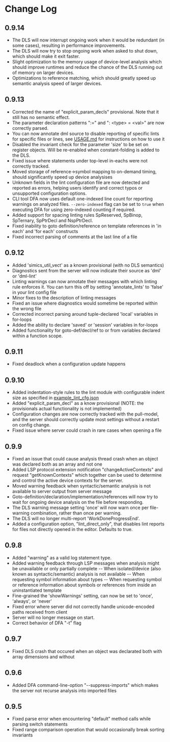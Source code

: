 <!--
  © 2024 Intel Corporation
  SPDX-License-Identifier: Apache-2.0 and MIT
-->
# Change Log

## 0.9.14
- The DLS will now interrupt ongoing work when it would be redundant
  (in some cases), resulting in performance improvements.
- The DLS will now try to stop ongoing work when asked to shut down,
  which should make it exit faster.
- Slight optimization to the memory usage of device-level analysis which
  should improve runtimes and reduce the chance of the DLS running out
  of memory on larger devices.
- Optimizations to reference matching, which should greatly speed up semantic
  analysis speed of larger devices.

## 0.9.13
- Corrected the name of "explicit\_param\_decls" provisional. Note that it still
  has no semantic effect.
- The parameter declaration patterns ":=" and ": \<type\> = \<val\>" are now
  correctly parsed.
- You can now annotate dml source to disable reporting of specific lints for specific files or lines,
  see [USAGE.md](USAGE.md) for instructions on how to use it
- Disabled the invariant check for the parameter 'size' to be set on register
  objects. Will be re-enabled when constant-folding is added to the DLS.
- Fixed issue where statements under top-level in-eachs were not correctly tracked.
- Moved storage of reference->symbol mapping to on-demand timing, should significantly speed
  up device analysises
- Unknown fields in the lint configuration file are now detected and reported as errors, helping users identify and correct typos or unsupported configuration options.
- CLI tool DFA now uses default one-indexed line count for reporting warnings on analyzed files.
  `--zero-indexed` flag can be set to `true` when executing DFA for using zero-indexed counting if required.
- Added support for spacing linting rules SpReserved, SpBinop, SpTernary, SpPtrDecl and NspPtrDecl.
- Fixed inability to goto definition/reference on template references in 'in each' and 'for each' constructs
- Fixed incorrect parsing of comments at the last line of a file

## 0.9.12
- Added 'simics\_util\_vect' as a known provisional (with no DLS semantics)
- Diagnostics sent from the server will now indicate their source as 'dml' or 'dml-lint'
- Linting warnings can now annotate their messages with which linting rule enforces it. You can turn this off by setting 'annotate_lints' to 'false' in your lint config file
- Minor fixes to the description of linting messages
- Fixed an issue where diagnostics would sometime be reported within the wrong file
- Corrected incorrect parsing around tuple-declared 'local' variables in for-loops
- Added the ability to declare 'saved' or 'session' variables in for-loops
- Added functionality for goto-def/decl/ref to or from variables declared
  within a function scope.

## 0.9.11
- Fixed deadlock when a configuration update happens

## 0.9.10
- Added indentation-style rules to the lint module with configurable indent size as specified in [example_lint_cfg.json](./example_files/example_lint_cfg.README)
- Added "explicit\_param\_decl" as a know provisional (NOTE: the provisionals
  actual functionality is not implemented)
- Configuration changes are now correctly tracked with the pull-model, and the
  server should correctly update most settings without a restart on config
  change.
- Fixed issue where server could crash in rare cases when opening a file

## 0.9.9
- Fixed an issue that could cause analysis thread crash when an object was declared both
  as an array and not one
- Added LSP protocol extension notification "changeActiveContexts" and request
  "getKnownContexts" which together can be used to determine and control the active
  device contexts for the server.
- Moved warning feedback when syntactic/semantic analysis is not available to
  server output from server message
- Goto-definition/declaration/implementation/references will now try to wait
  for ongoing device analysis on the file before responding.
- The DLS warning message setting 'once' will now warn once per file-warning
  combination, rather than once per warning.
- The DLS will no longer multi-report 'WorkDoneProgressEnd'.
- Added a configuration option, "lint\_direct\_only", that disables lint reports
  for files not directly opened in the editor. Defaults to true.

## 0.9.8
- Added "warning" as a valid log statement type.
- Added warning feedback through LSP messages when analysis might be unavailable
  or only partially complete
-- When isolated/device (also known as syntactic/semantic) analysis is not available
-- When requesting symbol information about types
-- When requesting symbol or reference information about symbols or references from
   inside an uninstantiated template
- Fine-grained the 'showWarnings' setting, can now be set to 'once', 'always',
  or 'never'
- Fixed error where server did not correctly handle unicode-encoded paths received from client
- Server will no longer message on start.
- Correct behavior of DFA "-t" flag

## 0.9.7
- Fixed DLS crash that occured when an object was declarated both with array dimensions and without

## 0.9.6
- Added DFA command-line-option "--suppress-imports" which makes the server not recurse analysis into imported files

## 0.9.5
- Fixed parse error when encountering "default" method calls while parsing switch statements
- Fixed range comparison operation that would occasionally break sorting invariants
